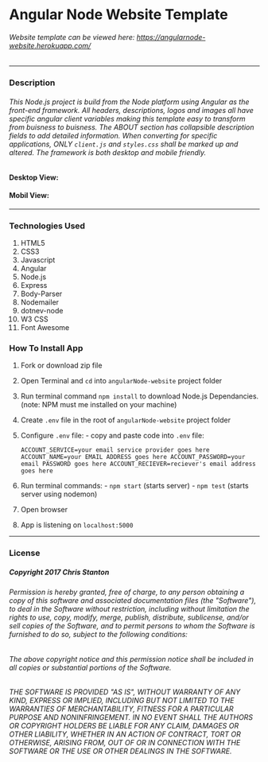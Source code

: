 
# Angular Node Website Template

###### *Website template can be viewed here*: https://angularnode-website.herokuapp.com/

---

### Description
######   This Node.js project is build from the Node platform using Angular as the front-end framework.  All headers, descriptions, logos and images all have specific angular client variables making this template easy to transform from buisness to buisness. The ABOUT section has collapsible description fields to add detailed information.  When converting for specific applications, ONLY ``client.js`` and ``styles.css`` shall be marked up and altered.  The framework is both desktop and mobile friendly.

#### Desktop View:
<!-- <img src="./public/img/screenshots/desktopone.png"> -->

<!-- <img src="./public/img/screenshots/desktoptwo.png"> -->

<!-- <img src="./public/img/screenshots/mailer.png"> -->

#### Mobil View:
<!-- <img src="./public/img/screenshots/mobileone.png" width="50%"> -->

<!-- <img src="./public/img/screenshots/mobiletwo.png" width="50%"> -->

<!-- <img src="./public/img/screenshots/mobilemailer.png" width="50%"> -->

---

### Technologies Used
  1. HTML5
  2. CSS3
  3. Javascript
  4. Angular
  5. Node.js
  6. Express
  7. Body-Parser
  8. Nodemailer
  9. dotnev-node
  10. W3 CSS
  11. Font Awesome

### How To Install App
  1. Fork or download zip file
  2. Open Terminal and ``cd`` into ``angularNode-website`` project folder
  3. Run terminal command ``npm install`` to download Node.js Dependancies. (note: NPM must me installed on your machine)
  4. Create ``.env`` file in the root of ``angularNode-website`` project folder
  5. Configure ``.env`` file:
    - copy and paste code into ``.env`` file:

      ``
      ACCOUNT_SERVICE=your email service provider goes here
      ACCOUNT_NAME=your EMAIL ADDRESS goes here
      ACCOUNT_PASSWORD=your email PASSWORD goes here
      ACCOUNT_RECIEVER=reciever's email address goes here
      ``
  6. Run terminal commands:
    - ``npm start`` (starts server)
    - ``npm test`` (starts server using nodemon)
  7. Open browser
  8. App is listening on ``localhost:5000``

---

### License
##### Copyright 2017 Chris Stanton

###### Permission is hereby granted, free of charge, to any person obtaining a copy of this software and associated documentation files (the "Software"), to deal in the Software without restriction, including without limitation the rights to use, copy, modify, merge, publish, distribute, sublicense, and/or sell copies of the Software, and to permit persons to whom the Software is furnished to do so, subject to the following conditions:

###### The above copyright notice and this permission notice shall be included in all copies or substantial portions of the Software.

###### THE SOFTWARE IS PROVIDED "AS IS", WITHOUT WARRANTY OF ANY KIND, EXPRESS OR IMPLIED, INCLUDING BUT NOT LIMITED TO THE WARRANTIES OF MERCHANTABILITY, FITNESS FOR A PARTICULAR PURPOSE AND NONINFRINGEMENT. IN NO EVENT SHALL THE AUTHORS OR COPYRIGHT HOLDERS BE LIABLE FOR ANY CLAIM, DAMAGES OR OTHER LIABILITY, WHETHER IN AN ACTION OF CONTRACT, TORT OR OTHERWISE, ARISING FROM, OUT OF OR IN CONNECTION WITH THE SOFTWARE OR THE USE OR OTHER DEALINGS IN THE SOFTWARE.
